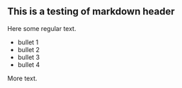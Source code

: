 ## This is a testing of markdown header

Here some regular text.

* bullet 1
* bullet 2
* bullet 3
* bullet 4

[](http://www.google.com)

More text.
